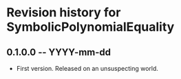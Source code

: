 # Revision history for SymbolicPolynomialEquality

## 0.1.0.0 -- YYYY-mm-dd

* First version. Released on an unsuspecting world.
